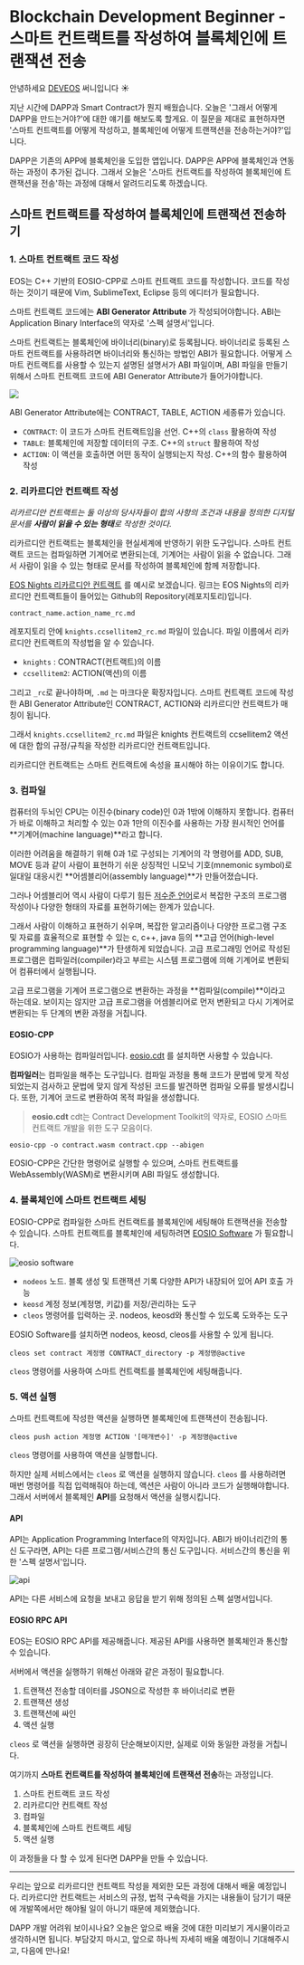 # Blockchain Development Beginner - 스마트 컨트랙트를 작성하여 블록체인에 트랜잭션 전송

안녕하세요 [DEVEOS](https://deveos.org/) 써니입니다 ☀️



지난 시간에 DAPP과 Smart Contract가 뭔지 배웠습니다. 오늘은 '그래서 어떻게 DAPP을 만드는거야?'에 대한 얘기를 해보도록 할게요. 이 질문을 제대로 표현하자면 '스마트 컨트랙트를 어떻게 작성하고, 블록체인에 어떻게 트랜잭션을 전송하는거야?'입니다. 

DAPP은 기존의 APP에 블록체인을 도입한 앱입니다. DAPP은 APP에 블록체인과 연동하는 과정이 추가된 겁니다. 그래서 오늘은 '스마트 컨트랙트를 작성하여 블록체인에 트랜잭션을 전송'하는 과정에 대해서 알려드리도록 하겠습니다.





## 스마트 컨트랙트를 작성하여 블록체인에 트랜잭션 전송하기

### 1. 스마트 컨트랙트 코드 작성

EOS는 C++ 기반의 EOSIO-CPP로 스마트 컨트랙트 코드를 작성합니다. 코드를 작성하는 것이기 때문에 Vim, SublimeText, Eclipse 등의 에디터가 필요합니다. 



스마트 컨트랙트 코드에는 **ABI Generator Attribute** 가 작성되어야합니다. ABI는 Application Binary Interface의 약자로 '스펙 설명서'입니다. 

스마트 컨트랙트는 블록체인에 바이너리(binary)로 등록됩니다. 바이너리로 등록된 스마트 컨트랙트를 사용하려면 바이너리와 통신하는 방법인 ABI가 필요합니다. 어떻게 스마트 컨트랙트를 사용할 수 있는지 설명된 설명서가 ABI 파일이며, ABI 파일을 만들기 위해서 스마트 컨트랙트 코드에 ABI Generator Attribute가 들어가야합니다.



![](/Users/sunny/deveos/posts/img/02-01-abi1.png)

ABI Generator Attribute에는 CONTRACT, TABLE, ACTION 세종류가 있습니다.

- `CONTRACT`: 이 코드가 스마트 컨트랙트임을 선언. C++의 `class` 활용하여 작성
- `TABLE`: 블록체인에 저장할 데이터의 구조. C++의 `struct` 활용하여 작성
- `ACTION`: 이 액션을 호출하면 어떤 동작이 실행되는지 작성. C++의 함수 활용하여 작성



 

### 2. 리카르디안 컨트랙트 작성

_리카르디안 컨트랙트는 둘 이상의 당사자들이 합의 사항의 조건과 내용을 정의한 디지털 문서를 **사람이 읽을 수 있는 형태**로 작성한 것이다._

리카르디안 컨트랙트는 블록체인을 현실세계에 반영하기 위한 도구입니다. 스마트 컨트랙트 코드는 컴파일하면 기계어로 변환되는데, 기계어는 사람이 읽을 수 없습니다. 그래서 사람이 읽을 수 있는 형태로 문서를 작성하여 블록체인에 함께 저장합니다.



[EOS Nights 리카르디안 컨트랙트](https://github.com/bada-studio/knights_contract/tree/master/knights) 를 예시로 보겠습니다. 링크는 EOS Nights의 리카르디안 컨트랙트들이 들어있는 Github의 Repository(레포지토리)입니다. 

```
contract_name.action_name_rc.md
```

레포지토리 안에 `knights.ccsellitem2_rc.md` 파일이 있습니다. 파일 이름에서 리카르디안 컨트랙트의 작성법을 알 수 있습니다. 

- `knights` : CONTRACT(컨트랙트)의 이름
- `ccsellitem2`: ACTION(액션)의 이름

그리고 `_rc`로 끝나야하며, `.md` 는 마크다운 확장자입니다. 스마트 컨트랙트 코드에 작성한 ABI Generator Attribute인 CONTRACT, ACTION와 리카르디안 컨트랙트가 매칭이 됩니다.

그래서 `knights.ccsellitem2_rc.md` 파일은 knights 컨트랙트의 ccsellitem2 액션에 대한 합의 규정/규칙을 작성한 리카르디안 컨트랙트입니다.

리카르디안 컨트랙트는 스마트 컨트랙트에 속성을 표시해야 하는 이유이기도 합니다.







### 3. 컴파일

컴퓨터의 두뇌인 CPU는 이진수(binary code)인 0과 1밖에 이해하지 못합니다. 컴퓨터가 바로 이해하고 처리할 수 있는 0과 1만의 이진수를 사용하는 가장 원시적인 언어를 **기계어(machine language)**라고 합니다.

이러한 어려움을 해결하기 위해 0과 1로 구성되는 기계어의 각 명령어를 ADD, SUB, MOVE 등과 같이 사람이 표현하기 쉬운 상징적인 니모닉 기호(mnemonic symbol)로 일대일 대응시킨 **어셈블리어(assembly language)**가 만들어졌습니다.

그러나 어셈블리어 역시 사람이 다루기 힘든 <u>저수준 언어</u>로서 복잡한 구조의 프로그램 작성이나 다양한 형태의 자료를 표현하기에는 한계가 있습니다.

그래서 사람이 이해하고 표현하기 쉬우며, 복잡한 알고리즘이나 다양한 프로그램 구조 및 자료를 효율적으로 표현할 수 있는 c, c++, java 등의 **고급 언어(high-level programming language)**가 탄생하게 되었습니다. 고급 프로그래밍 언어로 작성된 프로그램은 컴파일러(compiler)라고 부르는 시스템 프로그램에 의해 기계어로 변환되어 컴퓨터에서 실행됩니다.

고급 프로그램을 기계어 프로그램으로 변환하는 과정을 **컴파일(compile)**이라고 하는데요. 보이지는 않지만 고급 프로그램을 어셈블리어로 먼저 변환되고 다시 기계어로 변환되는 두 단계의 변환 과정을 거칩니다.



#### EOSIO-CPP

EOSIO가 사용하는 컴파일러입니다. [eosio.cdt](https://eosio.github.io/eosio.cdt/eosio.cdt/v1.6.0-rc2/) 를 설치하면 사용할 수 있습니다.

**컴파일러**는 컴파일을 해주는 도구입니다. 컴파일 과정을 통해 코드가 문법에 맞게 작성되었는지 검사하고 문법에 맞지 않게 작성된 코드를 발견하면 컴파일 오류를 발생시킵니다. 또한, 기계어 코드로 변환하여 목적 파일을 생성합니다. 

> **eosio.cdt**
> cdt는 Contract Development Toolkit의 약자로, EOSIO 스마트 컨트랙트 개발을 위한 도구 모음이다.



```
eosio-cpp -o contract.wasm contract.cpp --abigen
```

EOSIO-CPP은 간단한 명령어로 실행할 수 있으며, 스마트 컨트랙트를 WebAssembly(WASM)로 변환시키며 ABI 파일도 생성합니다.





### 4. 블록체인에 스마트 컨트랙트 세팅

EOSIO-CPP로 컴파일한 스마트 컨트랙트를 블록체인에 세팅해야 트랜잭션을 전송할 수 있습니다. 스마트 컨트랙트를 블록체인에 세팅하려면 [EOSIO Software](https://developers.eos.io/eosio-home/docs/setting-up-your-environment) 가 필요합니다.

![eosio software](/Users/sunny/deveos/posts/img/00-02-eosiosw.png)

- `nodeos`
  노드. 블록 생성 및 트랜잭션 기록
  다양한 API가 내장되어 있어 API 호출 가능
- `keosd`
  계정 정보(계정명, 키값)를 저장/관리하는 도구
- `cleos`
  명령어를 입력하는 곳. nodeos, keosd와 통신할 수 있도록 도와주는 도구

EOSIO Software를 설치하면 nodeos, keosd, cleos를 사용할 수 있게 됩니다.



```
cleos set contract 계정명 CONTRACT_directory -p 계정명@active
```

`cleos`  명령어를 사용하여 스마트 컨트랙트를 블록체인에 세팅해줍니다.





### 5. 액션 실행

스마트 컨트랙트에 작성한 액션을 실행하면 블록체인에 트랜잭션이 전송됩니다. 



```
cleos push action 계정명 ACTION '[매개변수]' -p 계정명@active
```

`cleos` 명령어를 사용하여 액션을 실행합니다.



하지만 실제 서비스에서는 `cleos` 로 액션을 실행하지 않습니다. `cleos` 를 사용하려면 매번 명령어를 직접 입력해줘야 하는데, 액션은 사람이 아니라 코드가 실행해야합니다. 그래서 서버에서 블록체인 **API**를 요청해서 액션을 실행시킵니다.



#### API

API는 Application Programming Interface의 약자입니다. ABI가 바이너리간의 통신 도구라면, API는 다른 프로그램/서비스간의 통신 도구입니다. 서비스간의 통신을 위한 '스펙 설명서'입니다.



![api](/Users/sunny/deveos/posts/img/02-01-api.png)

API는 다른 서비스에 요청을 보내고 응답을 받기 위해 정의된 스펙 설명서입니다.



#### EOSIO RPC API

EOS는 EOSIO RPC API를 제공해줍니다. 제공된 API를 사용하면 블록체인과 통신할 수 있습니다. 



서버에서 액션을 실행하기 위해선 아래와 같은 과정이 필요합니다.

1. 트랜잭션 전송할 데이터를 JSON으로 작성한 후 바이너리로 변환
2. 트랜잭션 생성
3. 트랜잭션에 싸인
4. 액션 실행

`cleos` 로 액션을 실행하면 굉장히 단순해보이지만, 실제로 이와 동일한 과정을 거칩니다. 





여기까지 **스마트 컨트랙트를 작성하여 블록체인에 트랜잭션 전송**하는 과정입니다.

1. 스마트 컨트랙트 코드 작성
2. 리카르디안 컨트랙트 작성
3. 컴파일
4. 블록체인에 스마트 컨트랙트 세팅
5. 액션 실행



이 과정들을 다 할 수 있게 된다면 DAPP을 만들 수 있습니다.





---

우리는 앞으로 리카르디안 컨트랙트 작성을 제외한 모든 과정에 대해서 배울 예정입니다. 리카르디안 컨트랙트는 서비스의 규정, 법적 구속력을 가지는 내용들이 담기기 때문에 개발쪽에서만 해야될 일이 아니기 때문에 제외했습니다.



DAPP 개발 어려워 보이시나요? 오늘은 앞으로 배울 것에 대한 미리보기 게시물이라고 생각하시면 됩니다. 부담갖지 마시고, 앞으로 하나씩 자세히 배울 예정이니 기대해주시고, 다음에 만나요!

